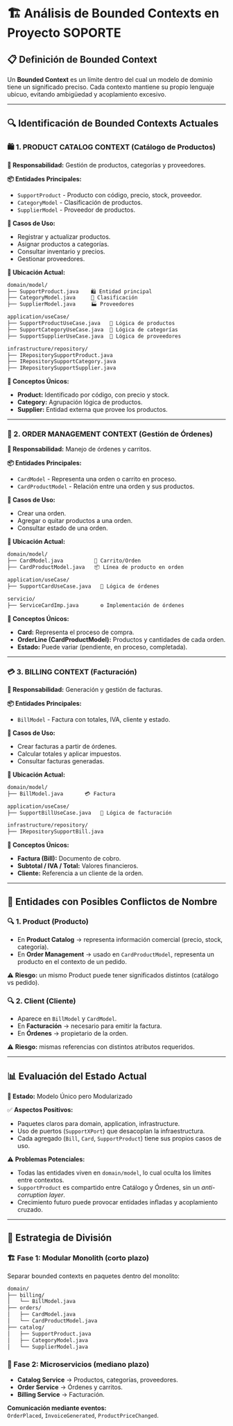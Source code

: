 # 🏗️ Análisis de Bounded Contexts en Proyecto SOPORTE

## 📋 Definición de Bounded Context
Un **Bounded Context** es un límite dentro del cual un modelo de dominio tiene un significado preciso. Cada contexto mantiene su propio lenguaje ubicuo, evitando ambigüedad y acoplamiento excesivo.

---

## 🔍 Identificación de Bounded Contexts Actuales

### 🛍️ 1. PRODUCT CATALOG CONTEXT (Catálogo de Productos)

**🎯 Responsabilidad:** Gestión de productos, categorías y proveedores.

**📦 Entidades Principales:**
- `SupportProduct` - Producto con código, precio, stock, proveedor.
- `CategoryModel` - Clasificación de productos.
- `SupplierModel` - Proveedor de productos.

**🔄 Casos de Uso:**
- Registrar y actualizar productos.
- Asignar productos a categorías.
- Consultar inventario y precios.
- Gestionar proveedores.

**📁 Ubicación Actual:**
```txt
domain/model/
├── SupportProduct.java    🛍️ Entidad principal
├── CategoryModel.java     📂 Clasificación
├── SupplierModel.java     🏭 Proveedores

application/useCase/
├── SupportProductUseCase.java   🔄 Lógica de productos
├── SupportCategoryUseCase.java  🔄 Lógica de categorías
├── SupportSupplierUseCase.java  🔄 Lógica de proveedores

infrastructure/repository/
├── IRepositorySupportProduct.java
├── IRepositorySupportCategory.java
├── IRepositorySupportSupplier.java
```

**🔑 Conceptos Únicos:**
- **Product:** Identificado por código, con precio y stock.  
- **Category:** Agrupación lógica de productos.  
- **Supplier:** Entidad externa que provee los productos.  

---

### 🛒 2. ORDER MANAGEMENT CONTEXT (Gestión de Órdenes)

**🎯 Responsabilidad:** Manejo de órdenes y carritos.

**📦 Entidades Principales:**
- `CardModel` - Representa una orden o carrito en proceso.  
- `CardProductModel` - Relación entre una orden y sus productos.  

**🔄 Casos de Uso:**
- Crear una orden.  
- Agregar o quitar productos a una orden.  
- Consultar estado de una orden.  

**📁 Ubicación Actual:**
```txt
domain/model/
├── CardModel.java          🛒 Carrito/Orden
├── CardProductModel.java   📦 Línea de producto en orden

application/useCase/
├── SupportCardUseCase.java   🔄 Lógica de órdenes

servicio/
├── ServiceCardImp.java       ⚙️ Implementación de órdenes
```

**🔑 Conceptos Únicos:**
- **Card:** Representa el proceso de compra.  
- **OrderLine (CardProductModel):** Productos y cantidades de cada orden.  
- **Estado:** Puede variar (pendiente, en proceso, completada).  

---

### 💳 3. BILLING CONTEXT (Facturación)

**🎯 Responsabilidad:** Generación y gestión de facturas.

**📦 Entidades Principales:**
- `BillModel` - Factura con totales, IVA, cliente y estado.  

**🔄 Casos de Uso:**
- Crear facturas a partir de órdenes.  
- Calcular totales y aplicar impuestos.  
- Consultar facturas generadas.  

**📁 Ubicación Actual:**
```txt
domain/model/
├── BillModel.java       💳 Factura

application/useCase/
├── SupportBillUseCase.java   🔄 Lógica de facturación

infrastructure/repository/
├── IRepositorySupportBill.java
```

**🔑 Conceptos Únicos:**
- **Factura (Bill):** Documento de cobro.  
- **Subtotal / IVA / Total:** Valores financieros.  
- **Cliente:** Referencia a un cliente de la orden.  

---

## 🚨 Entidades con Posibles Conflictos de Nombre

### 🔍 1. Product (Producto)
- En **Product Catalog** → representa información comercial (precio, stock, categoría).  
- En **Order Management** → usado en `CardProductModel`, representa un producto en el contexto de un pedido.  

⚠️ **Riesgo:** un mismo Product puede tener significados distintos (catálogo vs pedido).

### 🔍 2. Client (Cliente)
- Aparece en `BillModel` y `CardModel`.  
- En **Facturación** → necesario para emitir la factura.  
- En **Órdenes** → propietario de la orden.  

⚠️ **Riesgo:** mismas referencias con distintos atributos requeridos.

---

## 📊 Evaluación del Estado Actual

**🎯 Estado:** Modelo Único pero Modularizado  

✅ **Aspectos Positivos:**
- Paquetes claros para domain, application, infrastructure.  
- Uso de puertos (`SupportXPort`) que desacoplan la infraestructura.  
- Cada agregado (`Bill`, `Card`, `SupportProduct`) tiene sus propios casos de uso.  

⚠️ **Problemas Potenciales:**
- Todas las entidades viven en `domain/model`, lo cual oculta los límites entre contextos.  
- `SupportProduct` es compartido entre Catálogo y Órdenes, sin un *anti-corruption layer*.  
- Crecimiento futuro puede provocar entidades infladas y acoplamiento cruzado.  

---

## 🔄 Estrategia de División

### 🏗️ Fase 1: Modular Monolith (corto plazo)
Separar bounded contexts en paquetes dentro del monolito:
```txt
domain/
├── billing/
│   └── BillModel.java
├── orders/
│   ├── CardModel.java
│   └── CardProductModel.java
├── catalog/
│   ├── SupportProduct.java
│   ├── CategoryModel.java
│   └── SupplierModel.java
```

### 🚀 Fase 2: Microservicios (mediano plazo)
- **Catalog Service** → Productos, categorías, proveedores.  
- **Order Service** → Órdenes y carritos.  
- **Billing Service** → Facturación.  

**Comunicación mediante eventos:**  
`OrderPlaced`, `InvoiceGenerated`, `ProductPriceChanged`.  
